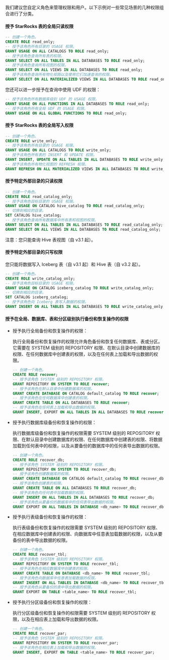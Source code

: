 
我们建议您自定义角色来管理权限和用户。以下示例对一些常见场景的几种权限组合进行了分类。

#### 授予 StarRocks 表的全局只读权限

```SQL
-- 创建一个角色。
CREATE ROLE read_only;
-- 授予该角色所有目录的 USAGE 权限。
GRANT USAGE ON ALL CATALOGS TO ROLE read_only;
-- 授予该角色查询所有表的权限。
GRANT SELECT ON ALL TABLES IN ALL DATABASES TO ROLE read_only;
-- 授予该角色查询所有视图的权限。
GRANT SELECT ON ALL VIEWS IN ALL DATABASES TO ROLE read_only;
-- 授予该角色查询所有物化视图以及使用它们加速查询的权限。
GRANT SELECT ON ALL MATERIALIZED VIEWS IN ALL DATABASES TO ROLE read_only;
```

您还可以进一步授予在查询中使用 UDF 的权限：

```SQL
-- 授予该角色所有数据库级别 UDF 的 USAGE 权限。
GRANT USAGE ON ALL FUNCTIONS IN ALL DATABASES TO ROLE read_only;
-- 授予该角色所有全局 UDF 的 USAGE 权限。
GRANT USAGE ON ALL GLOBAL FUNCTIONS TO ROLE read_only;
```

#### 授予 StarRocks 表的全局写入权限

```SQL
-- 创建一个角色。
CREATE ROLE write_only;
-- 授予该角色所有目录的 USAGE 权限。
GRANT USAGE ON ALL CATALOGS TO ROLE write_only;
-- 授予该角色所有表的 INSERT 和 UPDATE 权限。
GRANT INSERT, UPDATE ON ALL TABLES IN ALL DATABASES TO ROLE write_only;
-- 授予该角色所有物化视图的 REFRESH 权限。
GRANT REFRESH ON ALL MATERIALIZED VIEWS IN ALL DATABASES TO ROLE write_only;
```

#### 授予特定外部目录的只读权限

```SQL
-- 创建一个角色。
CREATE ROLE read_catalog_only;
-- 授予该角色目标目录的 USAGE 权限。
GRANT USAGE ON CATALOG hive_catalog TO ROLE read_catalog_only;
-- 切换到相应的目录。
SET CATALOG hive_catalog;
-- 授予该角色查询所有数据库中所有表和视图的权限。
GRANT SELECT ON ALL TABLES IN ALL DATABASES TO ROLE read_catalog_only;
GRANT SELECT ON ALL VIEWS IN ALL DATABASES TO ROLE read_catalog_only;
```

注意：您只能查询 Hive 表视图（自 v3.1 起）。

#### 授予特定外部目录的只写权限

您只能将数据写入 Iceberg 表（自 v3.1 起）和 Hive 表（自 v3.2 起）。

```SQL
-- 创建一个角色。
CREATE ROLE write_catalog_only;
-- 授予该角色目标目录的 USAGE 权限。
GRANT USAGE ON CATALOG iceberg_catalog TO ROLE write_catalog_only;
-- 切换到相应的目录。
SET CATALOG iceberg_catalog;
-- 授予该角色向 Iceberg 表写入数据的权限。
GRANT INSERT ON ALL TABLES IN ALL DATABASES TO ROLE write_catalog_only;
```

#### 授予在全局、数据库、表和分区级别执行备份和恢复操作的权限

- 授予执行全局备份和恢复操作的权限：

  执行全局备份和恢复操作的权限允许角色备份和恢复任何数据库、表或分区。它需要在 SYSTEM 级别的 REPOSITORY 权限、在默认目录中创建数据库的权限、在任何数据库中创建表的权限，以及在任何表上加载和导出数据的权限。

  ```SQL
  -- 创建一个角色。
  CREATE ROLE recover;
  -- 授予该角色 SYSTEM 级别的 REPOSITORY 权限。
  GRANT REPOSITORY ON SYSTEM TO ROLE recover;
  -- 授予该角色在默认目录中创建数据库的权限。
  GRANT CREATE DATABASE ON CATALOG default_catalog TO ROLE recover;
  -- 授予该角色在任何数据库中创建表的权限。
  GRANT CREATE TABLE ON ALL DATABASES TO ROLE recover;
  -- 授予该角色在任何表上加载和导出数据的权限。
  GRANT INSERT, EXPORT ON ALL TABLES IN ALL DATABASES TO ROLE recover;
  ```

- 授予执行数据库级备份和恢复操作的权限：

  执行数据库级备份和恢复操作的权限需要 SYSTEM 级别的 REPOSITORY 权限、在默认目录中创建数据库的权限、在任何数据库中创建表的权限、将数据加载到任何表中的权限，以及从要备份的数据库中的任何表导出数据的权限。

  ```SQL
  -- 创建一个角色。
  CREATE ROLE recover_db;
  -- 授予该角色 SYSTEM 级别的 REPOSITORY 权限。
  GRANT REPOSITORY ON SYSTEM TO ROLE recover_db;
  -- 授予该角色创建数据库的权限。
  GRANT CREATE DATABASE ON CATALOG default_catalog TO ROLE recover_db;
  -- 授予该角色创建表的权限。
  GRANT CREATE TABLE ON ALL DATABASES TO ROLE recover_db;
  -- 授予该角色向任何表中加载数据的权限。
  GRANT INSERT ON ALL TABLES IN ALL DATABASES TO ROLE recover_db;
  -- 授予该角色从要备份的数据库中的任何表导出数据的权限。
  GRANT EXPORT ON ALL TABLES IN DATABASE <db_name> TO ROLE recover_db;
  ```

- 授予执行表级备份和恢复操作的权限：

  执行表级备份和恢复操作的权限需要 SYSTEM 级别的 REPOSITORY 权限、在相应数据库中创建表的权限、向数据库中任意表加载数据的权限，以及从要备份的表中导出数据的权限。

  ```SQL
  -- 创建一个角色。
  CREATE ROLE recover_tbl;
  -- 授予该角色 SYSTEM 级别的 REPOSITORY 权限。
  GRANT REPOSITORY ON SYSTEM TO ROLE recover_tbl;
  -- 授予该角色在相应数据库中创建表的权限。
  GRANT CREATE TABLE ON DATABASE <db_name> TO ROLE recover_tbl;
  -- 授予该角色向数据库中任意表加载数据的权限。
  GRANT INSERT ON ALL TABLES IN DATABASE <db_name> TO ROLE recover_tbl;
  -- 授予该角色从要备份的表中导出数据的权限。
  GRANT EXPORT ON TABLE <table_name> TO ROLE recover_tbl;     
  ```

- 授予执行分区级备份和恢复操作的权限：

  执行分区级备份和恢复操作的权限需要 SYSTEM 级别的 REPOSITORY 权限，以及在相应表上加载和导出数据的权限。

  ```SQL
  -- 创建一个角色。
  CREATE ROLE recover_par;
  -- 授予该角色 SYSTEM 级别的 REPOSITORY 权限。
  GRANT REPOSITORY ON SYSTEM TO ROLE recover_par;
  -- 授予该角色在相应表上加载和导出数据的权限。
  GRANT INSERT, EXPORT ON TABLE <table_name> TO ROLE recover_par;
  ```